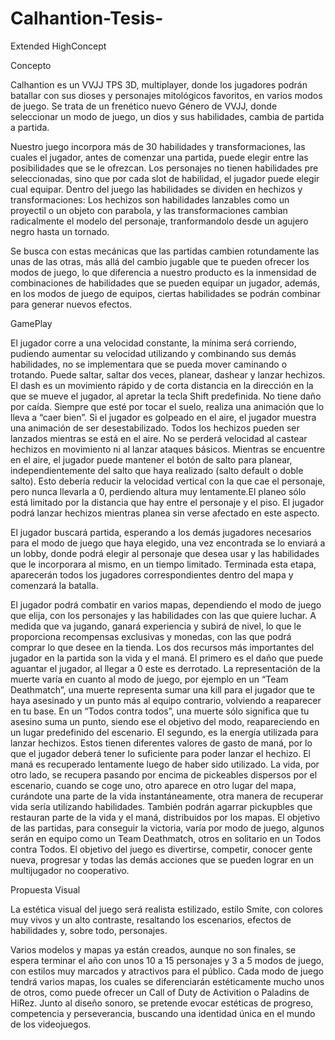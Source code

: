 # Calhantion-Tesis-

Extended HighConcept

Concepto

Calhantion es un VVJJ TPS 3D, multiplayer, donde los jugadores podrán batallar con sus dioses y personajes mitológicos favoritos, en varios modos de juego. 
Se trata de un frenético nuevo Género de VVJJ, donde seleccionar un modo de juego, un dios y sus habilidades, cambia de partida a partida. 

Nuestro juego incorpora más de 30 habilidades y transformaciones, las cuales el jugador, antes de comenzar una partida, puede elegir entre las posibilidades que se le ofrezcan. Los personajes no tienen habilidades pre seleccionadas, sino que por cada slot de habilidad, el jugador puede elegir cual equipar. Dentro del juego las habilidades se dividen en hechizos y transformaciones: 
Los hechizos son habilidades lanzables como un proyectil o un objeto con parabola, y las transformaciones cambian radicalmente el modelo del personaje, tranformandolo desde un agujero negro hasta un tornado. 

Se busca con estas mecánicas que las partidas cambien rotundamente las unas de las otras, más allá del cambio jugable que te pueden ofrecer los modos de juego, lo que diferencia a nuestro producto es la inmensidad de combinaciones de habilidades que se pueden equipar un jugador, además, en los modos de juego de equipos, ciertas habilidades se podrán combinar para generar nuevos efectos.

GamePlay

El jugador corre a una velocidad constante, la mínima será corriendo, pudiendo aumentar su velocidad utilizando y combinando sus demás habilidades, no se implementara que se pueda mover caminando o trotando. Puede saltar, saltar dos veces, planear, dashear y lanzar hechizos. 
El dash es un movimiento rápido y de corta distancia en la dirección en la que se mueve el jugador, al apretar la tecla Shift predefinida.
No tiene daño por caída. Siempre que esté por tocar el suelo, realiza una animación que lo lleva a “caer bien”. Si el jugador es golpeado en el aire, el jugador muestra una animación de ser desestabilizado. Todos los hechizos pueden ser lanzados mientras se está en el aire. No se perderá velocidad al castear hechizos en movimiento ni al lanzar ataques básicos. Mientras se encuentre en el aire, el jugador puede mantener el botón de salto para planear, independientemente del salto que haya realizado (salto default o doble salto). Esto debería reducir la velocidad vertical con la que cae el personaje, pero nunca llevarla a 0, perdiendo altura muy lentamente.El planeo sólo está limitado por la distancia que hay entre el personaje y el piso. El jugador podrá lanzar hechizos mientras planea sin verse afectado en este aspecto.

El jugador buscará partida, esperando a los demás jugadores necesarios para el modo de juego que haya elegido, una vez encontrada se lo enviará a un lobby, donde podrá elegir al personaje que desea usar y las habilidades que le incorporara al mismo, en un tiempo limitado. Terminada esta etapa, aparecerán todos los jugadores correspondientes dentro del mapa y comenzará la batalla.

El jugador podrá combatir en varios mapas, dependiendo el modo de juego que elija, con los personajes y las habilidades con las que quiere luchar. A medida que va jugando, ganará experiencia y subirá de nivel, lo que le proporciona recompensas exclusivas y monedas, con las que podrá comprar lo que desee en la tienda.
Los dos recursos más importantes del jugador en la partida son la vida y el maná. El primero es el daño que puede aguantar el jugador, al llegar a 0 este es derrotado. La representación de la muerte varía en cuanto al modo de juego, por ejemplo en un “Team Deathmatch”, una muerte representa sumar una kill para el jugador que te haya asesinado y un punto más al equipo contrario, volviendo a reaparecer en tu base. En un “Todos contra todos”, una muerte sólo significa que tu asesino suma un punto, siendo ese el objetivo del modo, reapareciendo en un lugar predefinido del escenario.
El segundo, es la energía utilizada para lanzar hechizos. Estos tienen diferentes valores de gasto de maná, por lo que el jugador deberá tener lo suficiente para poder lanzar el hechizo.
El maná es recuperado lentamente luego de haber sido utilizado. La vida, por otro lado, se recupera pasando por encima de pickeables dispersos por el escenario, cuando se coge uno, otro aparece en otro lugar del mapa, curándote una parte de la vida instantáneamente, otra manera de recuperar vida sería utilizando habilidades.
También podrán agarrar pickupbles que restauran parte de la vida y el maná, distribuidos por los mapas.
El objetivo de las partidas, para conseguir la victoria, varía por modo de juego, algunos serán en equipo como un Team Deathmatch, otros en solitario en un Todos contra Todos. El objetivo del juego es divertirse, competir, conocer gente nueva, progresar y todas las demás acciones que se pueden lograr en un multijugador no cooperativo.

Propuesta Visual

La estética visual del juego será realista estilizado, estilo Smite, con colores muy vivos y un alto contraste, resaltando los escenarios, efectos de habilidades y, sobre todo, personajes.

Varios modelos y mapas ya están creados, aunque no son finales, se espera terminar el año con unos 10 a 15 personajes y 3 a 5 modos de juego, con estilos muy marcados y atractivos para el público.
Cada modo de juego tendrá varios mapas, los cuales se diferenciarán estéticamente mucho unos de otros, como puede ofrecer un Call of Duty de Activition o Paladins de HiRez. Junto al diseño sonoro, se pretende evocar estéticas de progreso, competencia y perseverancia, buscando una identidad única en el mundo de los videojuegos.
